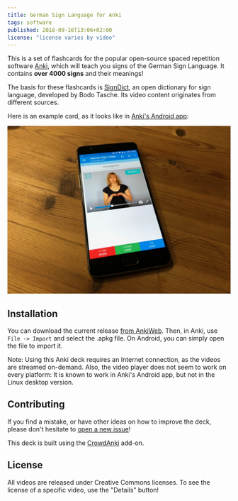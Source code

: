 ```yaml
---
title: German Sign Language for Anki
tags: software
published: 2018-09-16T13:06+02:00
license: "license varies by video"
---
```


This is a set of flashcards for the popular open-source spaced repetition software [Anki](https://apps.ankiweb.net/), which will teach you signs of the German Sign Language. It contains **over 4000 signs** and their meanings!

The basis for these flashcards is [SignDict](https://signdict.org), an open dictionary for sign language, developed by Bodo Tasche. Its video content originates from different sources.

Here is an example card, as it looks like in [Anki's Android app](https://play.google.com/store/apps/details?id=com.ichi2.anki):

![](smartphone.jpg)

## Installation

You can download the current release [from AnkiWeb](https://ankiweb.net/shared/info/1439024119). Then, in Anki, use `File -> Import` and select the .apkg file. On Android, you can simply open the file to import it.

Note: Using this Anki deck requires an Internet connection, as the videos are streamed on-demand.  Also, the video player does not seem to work on every platform: It is known to work in Anki's Android app, but not in the Linux desktop version.

## Contributing

If you find a mistake, or have other ideas on how to improve the deck, please don't hesitate to [open a new issue](https://github.com/blinry/anki-german-sign-language/issues)!

This deck is built using the [CrowdAnki](https://github.com/Stvad/CrowdAnki) add-on.

## License

All videos are released under Creative Commons licenses. To see the license of a specific video, use the "Details" button!
